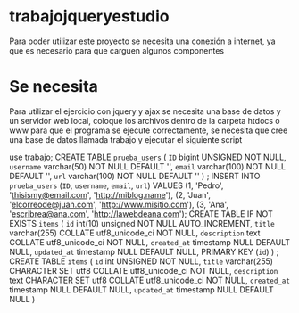 # trabajojqueryestudio
Para poder utilizar este proyecto se necesita una conexión a internet, ya que es necesario para que carguen algunos componentes
# Se necesita
Para utilizar el ejercicio con jquery y ajax se necesita una base de datos y un servidor web local, coloque los archivos dentro de la carpeta htdocs o www para que el programa se ejecute correctamente, se necesita que cree una base de datos llamada trabajo y ejecutar el siguiente script

use trabajo;
CREATE TABLE `prueba_users` (
  `ID` bigint UNSIGNED NOT NULL,
  `username` varchar(50) NOT NULL DEFAULT '',
  `email` varchar(100) NOT NULL DEFAULT '',
  `url` varchar(100) NOT NULL DEFAULT ''
) ;
INSERT INTO `prueba_users` (`ID`, `username`, `email`, `url`) VALUES
(1, 'Pedro', 'thisismy@email.com', 'http://miblog.name'),
(2, 'Juan', 'elcorreode@juan.com', 'http://www.misitio.com'),
(3, 'Ana', 'escribrea@ana.com', 'http://lawebdeana.com');
CREATE TABLE IF NOT EXISTS `items` (
`id` int(10) unsigned NOT NULL AUTO_INCREMENT,
`title` varchar(255) COLLATE utf8_unicode_ci NOT NULL,
`description` text COLLATE utf8_unicode_ci NOT NULL,
`created_at` timestamp NULL DEFAULT NULL,
`updated_at` timestamp NULL DEFAULT NULL,
PRIMARY KEY (`id`)
) ;
CREATE TABLE `items` (
  `id` int UNSIGNED NOT NULL,
  `title` varchar(255) CHARACTER SET utf8 COLLATE utf8_unicode_ci NOT NULL,
  `description` text CHARACTER SET utf8 COLLATE utf8_unicode_ci NOT NULL,
  `created_at` timestamp NULL DEFAULT NULL,
  `updated_at` timestamp NULL DEFAULT NULL
) 
